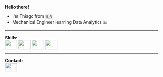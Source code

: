 
<strong>Hello there!</strong>
- I'm Thiago from :brazil:
- Mechanical Engineer learning Data Analytics :bar_chart:
___

<strong>Skills:</strong>
 <br>
 <img align="center" src="https://cdn.jsdelivr.net/gh/devicons/devicon/icons/python/python-original.svg" height="30" width="40"> <img align="center" src="https://cdn.jsdelivr.net/gh/devicons/devicon/icons/html5/html5-original.svg" height="30" width="40"> <img align="center" src="https://cdn.jsdelivr.net/gh/devicons/devicon/icons/css3/css3-original.svg" height="30" width="40"> <img align="center" src="https://cdn.jsdelivr.net/gh/devicons/devicon/icons/c/c-original.svg" height="30" width="40">
 
___
 <strong>Contact:</strong>
  <br>
<a href="https://www.linkedin.com/in/thiago-paes-de-carvalho-6567b750/"><img align="center" src="https://cdn.jsdelivr.net/gh/devicons/devicon/icons/linkedin/linkedin-original.svg" height="30" width="40"></a>
